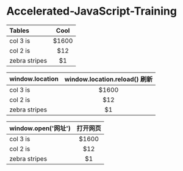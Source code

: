 # Accelerated-JavaScript-Training

| Tables         | Cool    |
| :------------- | :-----: |
| col 3 is       | $1600   |
| col 2 is       | $12     |
| zebra stripes  | $1      |

| window.location | window.location.reload() 刷新 |
| :-------------  | :-----:                       |
| col 3 is        | $1600                         |
| col 2 is        | $12                           |
| zebra stripes   | $1                            |

| window.open('网址') | 打开网页 |
| :-------------      | :-----:  |
| col 3 is            | $1600    |
| col 2 is            | $12      |
| zebra stripes       | $1       |

